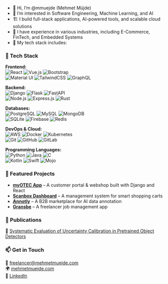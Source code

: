 - 👋 Hi, I’m @mmuejde (Mehmet Müjde)  
- 👀 I’m interested in Software Engineering, Machine Learning, and AI  
- 🏗️ I build full-stack applications, AI-powered tools, and scalable cloud solutions  
- 💼 I have experience in various industries, including E-Commerce, FinTech, and Embedded Systems  
- 🔧 My tech stack includes:  

### **🚀 Tech Stack**  
**Frontend:**  
![React](https://skillicons.dev/icons?i=react) ![Vue.js](https://skillicons.dev/icons?i=vue) ![Bootstrap](https://skillicons.dev/icons?i=bootstrap)  
![Material UI](https://skillicons.dev/icons?i=materialui) ![TailwindCSS](https://skillicons.dev/icons?i=tailwind) ![GraphQL](https://skillicons.dev/icons?i=graphql)  

**Backend:**  
![Django](https://skillicons.dev/icons?i=django) ![Flask](https://skillicons.dev/icons?i=flask) ![FastAPI](https://skillicons.dev/icons?i=fastapi)  
![Node.js](https://skillicons.dev/icons?i=nodejs) ![Express.js](https://skillicons.dev/icons?i=express) ![Rust](https://skillicons.dev/icons?i=rust)  

**Databases:**  
![PostgreSQL](https://skillicons.dev/icons?i=postgres) ![MySQL](https://skillicons.dev/icons?i=mysql) ![MongoDB](https://skillicons.dev/icons?i=mongodb)  
![SQLite](https://skillicons.dev/icons?i=sqlite) ![Firebase](https://skillicons.dev/icons?i=firebase) ![Redis](https://skillicons.dev/icons?i=redis)  

**DevOps & Cloud:**  
![AWS](https://skillicons.dev/icons?i=aws) ![Docker](https://skillicons.dev/icons?i=docker) ![Kubernetes](https://skillicons.dev/icons?i=kubernetes)  
![Git](https://skillicons.dev/icons?i=git) ![GitHub](https://skillicons.dev/icons?i=github) ![GitLab](https://skillicons.dev/icons?i=gitlab)  

**Programming Languages:**  
![Python](https://skillicons.dev/icons?i=python) ![Java](https://skillicons.dev/icons?i=java) ![C](https://skillicons.dev/icons?i=c)  
![Kotlin](https://skillicons.dev/icons?i=kotlin) ![Swift](https://skillicons.dev/icons?i=swift) ![Mojo](https://skillicons.dev/icons?i=mojo)  

### **📌 Featured Projects**  
- **[myOTEC App](https://www.otec.de/)** – A customer portal & webshop built with Django and React  
- **[Scanbox Dashboard](https://www.kbst-gmbh.de/)** – A management system for smart shopping carts  
- **[Annotly](https://annotly.com)** – A B2B marketplace for AI data annotation  
- **[Gransbe](https://www.softmindz.de/)** – A freelancer job management app  

### **📄 Publications**  
📖 [Systematic Evaluation of Uncertainty Calibration in Pretrained Object Detectors](https://link.springer.com/article/10.1007/s11263-024-02219-z)  

### **📫 Get in Touch**  
📧 freelancer@mehmetmuejde.com  
🌍 [mehmetmuejde.com](https://www.mehmetmuejde.com/)  
💼 [LinkedIn](https://www.linkedin.com/in/mehmetmuejde)  
